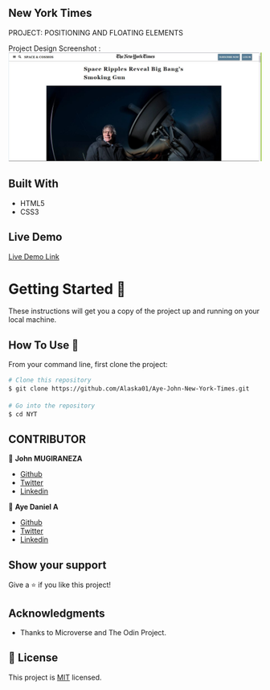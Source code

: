 ## New York Times

PROJECT: POSITIONING AND FLOATING ELEMENTS

Project Design Screenshot : ![Project Design](images/project-image.JPG)


## Built With
 
- HTML5
- CSS3

## Live Demo

[Live Demo Link](https://rawcdn.githack.com/Alaska01/Aye-John-New-York-Times/b2c5cc5a6ec1e2b0a9006d08ca131931380d81b5/index.html)

# Getting Started 🚀

These instructions will get you a copy of the project up and running on your local machine.

## How To Use 🔧

From your command line, first clone the project:

```bash
# Clone this repository
$ git clone https://github.com/Alaska01/Aye-John-New-York-Times.git

# Go into the repository
$ cd NYT

```

## CONTRIBUTOR

👤 **John MUGIRANEZA**

- [Github](https://www.github/mujohn36)
- [Twitter](https://www.twitter.com/mugiraneza1)
- [Linkedin](https://www.linkedin.com/in/john-mugiraneza/)

👤 **Aye Daniel A**

- [Github](https://github.com/Alaska01)
- [Twitter](https://twitter.com/AyeAsoo)
- [Linkedin](https://www.linkedin.com/in/daniel-asoo-aye-178500140/)

## Show your support

Give a ⭐️ if you like this project!

## Acknowledgments

- Thanks to Microverse and The Odin Project.

## 📝 License

This project is [MIT](lic.url) licensed.
